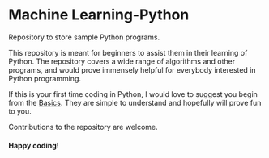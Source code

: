 # Machine Learning-Python
Repository to store sample Python programs.

This repository is meant for beginners to assist them in their learning of Python. The repository covers a wide range of algorithms and other programs, and would prove immensely helpful for everybody interested in Python programming.

If this is your first time coding in Python, I would love to suggest you begin from the [Basics](https://github.com/Prabhu-ML/Python/Master/Basics). They are simple to understand and hopefully will prove fun to you.


Contributions to the repository are welcome.

#### Happy coding!
